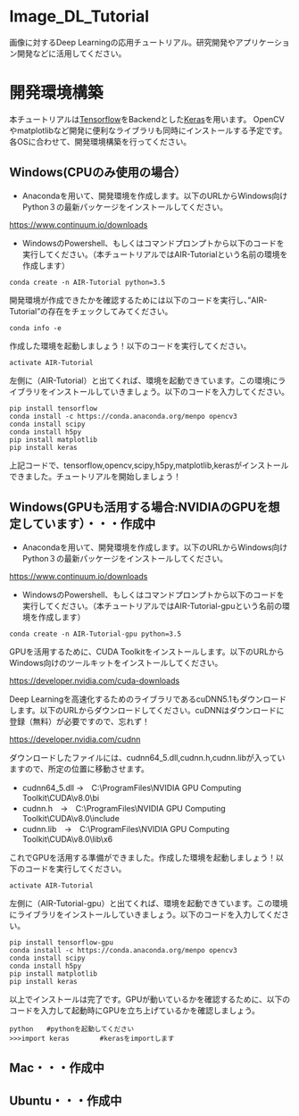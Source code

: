 # Image_DL_Tutorial
画像に対するDeep Learningの応用チュートリアル。研究開発やアプリケーション開発などに活用してください。
# 開発環境構築
本チュートリアルは[Tensorflow](https://www.tensorflow.org/)をBackendとした[Keras](https://keras.io/ja/)を用います。
OpenCVやmatplotlibなど開発に便利なライブラリも同時にインストールする予定です。各OSに合わせて、開発環境構築を行ってください。
## Windows(CPUのみ使用の場合）
* Anacondaを用いて、開発環境を作成します。以下のURLからWindows向けPython３の最新パッケージをインストールしてください。

https://www.continuum.io/downloads

* WindowsのPowershell、もしくはコマンドプロンプトから以下のコードを実行してください。（本チュートリアルではAIR-Tutorialという名前の環境を作成します）

```
conda create -n AIR-Tutorial python=3.5
```

開発環境が作成できたかを確認するためには以下のコードを実行し、”AIR-Tutorial”の存在をチェックしてみてください。

```
conda info -e
```

作成した環境を起動しましょう！以下のコードを実行してください。

```
activate AIR-Tutorial
```

左側に（AIR-Tutorial）と出てくれば、環境を起動できています。この環境にライブラリをインストールしていきましょう。以下のコードを入力してください。

```
pip install tensorflow
conda install -c https://conda.anaconda.org/menpo opencv3
conda install scipy
conda install h5py
pip install matplotlib
pip install keras 
```

上記コードで、tensorflow,opencv,scipy,h5py,matplotlib,kerasがインストールできました。チュートリアルを開始しましょう！


## Windows(GPUも活用する場合:NVIDIAのGPUを想定しています）・・・作成中

* Anacondaを用いて、開発環境を作成します。以下のURLからWindows向けPython３の最新パッケージをインストールしてください。

https://www.continuum.io/downloads

* WindowsのPowershell、もしくはコマンドプロンプトから以下のコードを実行してください。（本チュートリアルではAIR-Tutorial-gpuという名前の環境を作成します）

```
conda create -n AIR-Tutorial-gpu python=3.5
```

GPUを活用するために、CUDA Toolkitをインストールします。以下のURLからWindows向けのツールキットをインストールしてください。

https://developer.nvidia.com/cuda-downloads

Deep Learningを高速化するためのライブラリであるcuDNN5.1もダウンロードします。以下のURLからダウンロードしてください。cuDNNはダウンロードに登録（無料）が必要ですので、忘れず！

https://developer.nvidia.com/cudnn 


ダウンロードしたファイルには、cudnn64_5.dll,cudnn.h,cudnn.libが入っていますので、所定の位置に移動させます。

* cudnn64_5.dll →　C:\ProgramFiles\NVIDIA GPU Computing Toolkit\CUDA\v8.0\bi
* cudnn.h　→　C:\ProgramFiles\NVIDIA GPU Computing Toolkit\CUDA\v8.0\include
* cudnn.lib　→　C:\ProgramFiles\NVIDIA GPU Computing Toolkit\CUDA\v8.0\lib\x6

これでGPUを活用する準備ができました。作成した環境を起動しましょう！以下のコードを実行してください。

```
activate AIR-Tutorial
```

左側に（AIR-Tutorial-gpu）と出てくれば、環境を起動できています。この環境にライブラリをインストールしていきましょう。以下のコードを入力してください。

```
pip install tensorflow-gpu
conda install -c https://conda.anaconda.org/menpo opencv3
conda install scipy
conda install h5py
pip install matplotlib
pip install keras 
```
以上でインストールは完了です。GPUが動いているかを確認するために、以下のコードを入力して起動時にGPUを立ち上げているかを確認しましょう。

```
python　　#pythonを起動してください
>>>import keras 　　　　#kerasをimportします
```





## Mac・・・作成中
## Ubuntu・・・作成中
